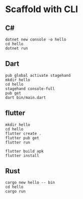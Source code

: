 # Scaffold with CLI

## C\#
```
dotnet new console -o hello
cd hello
dotnet run
```

## Dart
```
pub global activate stagehand
mkdir hello
cd hello
stagehand console-full
pub get
dart bin/main.dart
```

## flutter
```
mkdir hello
cd hello
flutter create .
flutter pub get
flutter run

flutter build apk
flutter install
```

## Rust
```
cargo new hello -- bin
cd hello
cargo run
```

